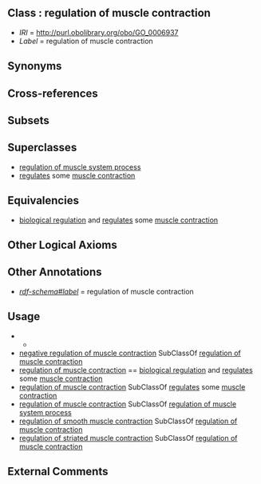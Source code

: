 
## Class : regulation of muscle contraction

 * *IRI* = http://purl.obolibrary.org/obo/GO_0006937
 * *Label* = regulation of muscle contraction

## Synonyms


## Cross-references


## Subsets


## Superclasses

 * [regulation of muscle system process](../../GO/57/GO_0090257.md)
 * [regulates](../../RO/11/RO_0002211.md) some [muscle contraction](../../GO/36/GO_0006936.md)

## Equivalencies

 * [biological regulation](../../GO/07/GO_0065007.md) and [regulates](../../RO/11/RO_0002211.md) some [muscle contraction](../../GO/36/GO_0006936.md)

## Other Logical Axioms


## Other Annotations

 * *[rdf-schema#label](../../el/rdf-schema#label.md)* = regulation of muscle contraction

## Usage

 * -
 * [negative regulation of muscle contraction](../../GO/32/GO_0045932.md) SubClassOf [regulation of muscle contraction](../../GO/37/GO_0006937.md)
 * [regulation of muscle contraction](../../GO/37/GO_0006937.md) == [biological regulation](../../GO/07/GO_0065007.md) and [regulates](../../RO/11/RO_0002211.md) some [muscle contraction](../../GO/36/GO_0006936.md)
 * [regulation of muscle contraction](../../GO/37/GO_0006937.md) SubClassOf [regulates](../../RO/11/RO_0002211.md) some [muscle contraction](../../GO/36/GO_0006936.md)
 * [regulation of muscle contraction](../../GO/37/GO_0006937.md) SubClassOf [regulation of muscle system process](../../GO/57/GO_0090257.md)
 * [regulation of smooth muscle contraction](../../GO/40/GO_0006940.md) SubClassOf [regulation of muscle contraction](../../GO/37/GO_0006937.md)
 * [regulation of striated muscle contraction](../../GO/42/GO_0006942.md) SubClassOf [regulation of muscle contraction](../../GO/37/GO_0006937.md)

## External Comments

